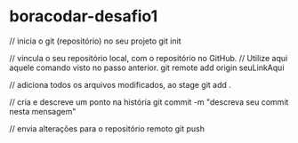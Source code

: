 # boracodar-desafio1

// inicia o git (repositório) no seu projeto
git init 

// vincula o seu repositório local, com o repositório no GitHub. 
// Utilize aqui aquele comando visto no passo anterior.
git remote add origin seuLinkAqui

// adiciona todos os arquivos modificados, ao stage
git add . 

// cria e descreve um ponto na história
git commit -m "descreva seu commit nesta mensagem" 

// envia alterações para o repositório remoto
git push
